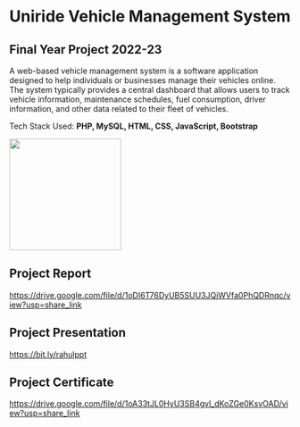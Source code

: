 # Uniride Vehicle Management System

## Final Year Project 2022-23

A web-based vehicle management system is a software application designed to help
individuals or businesses manage their vehicles online. The system typically provides 
a central dashboard that allows users to track vehicle information, maintenance schedules, 
fuel consumption, driver information, and other data related to their fleet of vehicles.

Tech Stack Used: **PHP, MySQL, HTML, CSS, JavaScript, Bootstrap**


   <img src="https://github.com/garuda-coder/vehicle-management-system/assets/73305920/58baa540-99c2-4aa2-867c-d99ac6d229fe" width = 200px height = 200px>


## Project Report
https://drive.google.com/file/d/1oDI6T76DyUB5SUU3JQjWVfa0PhQDRnqc/view?usp=share_link

## Project Presentation
https://bit.ly/rahulppt

## Project Certificate
https://drive.google.com/file/d/1oA33tJL0HyU3SB4gvl_dKoZGe0KsvOAD/view?usp=share_link


